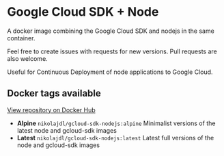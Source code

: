 # Google Cloud SDK + Node
A docker image combining the Google Cloud SDK and nodejs in the same container.

Feel free to create issues with requests for new versions. Pull requests are also welcome.

Useful for Continuous Deployment of node applications to Google Cloud.

## Docker tags available

[View repository on Docker Hub](https://hub.docker.com/r/nikolajdl/gcloud-sdk-nodejs)

- **Alpine** `nikolajdl/gcloud-sdk-nodejs:alpine` Minimalist versions of the latest node and gcloud-sdk images
- **Latest** `nikolajdl/gcloud-sdk-nodejs:latest` Latest full versions of the node and gcloud-sdk images
